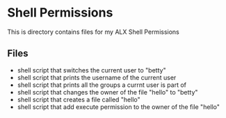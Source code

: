 # Shell Permissions

This is directory contains files for my ALX Shell Permissions

## Files

* shell script that switches the current user to "betty"
* shell script that prints the username of the current user
* shell script that prints all the groups a currnt user is part of
* shell script that changes the owner of the file "hello" to "betty"
* shell script that creates a file called "hello"
* shell script that add execute permission to the owner of the file "hello"
